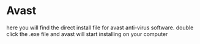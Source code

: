 # Avast
here you will find the direct install file for avast anti-virus software. 
double click the .exe file and avast will start installing on your computer
